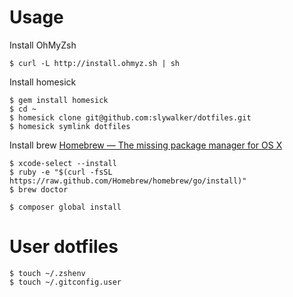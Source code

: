 # Usage

Install OhMyZsh

```
$ curl -L http://install.ohmyz.sh | sh
```

Install homesick

```
$ gem install homesick
$ cd ~ 
$ homesick clone git@github.com:slywalker/dotfiles.git
$ homesick symlink dotfiles
```

Install brew [Homebrew — The missing package manager for OS X](http://brew.sh/)

```
$ xcode-select --install
$ ruby -e "$(curl -fsSL https://raw.github.com/Homebrew/homebrew/go/install)"
$ brew doctor
```

```
$ composer global install
```

# User dotfiles

```
$ touch ~/.zshenv
$ touch ~/.gitconfig.user
```
